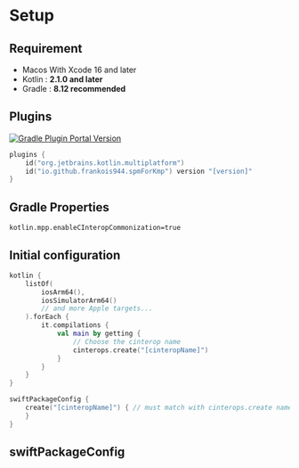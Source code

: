 # Setup

## Requirement

- Macos With Xcode 16 and later
- Kotlin : **2.1.0 and later**
- Gradle : **8.12 recommended**

## Plugins

[![Gradle Plugin Portal Version](https://img.shields.io/gradle-plugin-portal/v/io.github.frankois944.spmForKmp)](https://plugins.gradle.org/plugin/io.github.frankois944.spmForKmp)

``` kotlin title="build.gradle.kts"
plugins {
    id("org.jetbrains.kotlin.multiplatform")
    id("io.github.frankois944.spmForKmp") version "[version]"
}
```

## Gradle Properties

``` title="gradle.properties"
kotlin.mpp.enableCInteropCommonization=true
```


## Initial configuration

``` kotlin title="build.gradle.kts"
kotlin {
    listOf(
        iosArm64(),
        iosSimulatorArm64()
        // and more Apple targets...
    ).forEach {
        it.compilations {
            val main by getting {
                // Choose the cinterop name
                cinterops.create("[cinteropName]")
            }
        }
    }
}

swiftPackageConfig {
    create("[cinteropName]") { // must match with cinterops.create name
    }
}
```

## swiftPackageConfig


